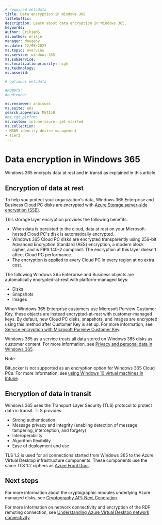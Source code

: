 ```yaml
---
# required metadata
title: Data encryption in Windows 365
titleSuffix:
description: Learn about data encryption in Windows 365.
keywords:
author: ErikjeMS  
ms.author: erikje
manager: dougeby
ms.date: 12/05/2023
ms.topic: overview
ms.service: windows-365
ms.subservice:
ms.localizationpriority: high
ms.technology:
ms.assetid: 

# optional metadata

#ROBOTS:
#audience:

ms.reviewer: anbiswas
ms.suite: ems
search.appverid: MET150
#ms.tgt_pltfrm:
ms.custom: intune-azure; get-started
ms.collection:
- M365-identity-device-management
- tier2
---
```


# Data encryption in Windows 365

Windows 365 encrypts data at rest and in transit as explained in this article.

## Encryption of data at rest

To help you protect your organization's data, Windows 365 Enterprise and Business Cloud PC disks are encrypted with [Azure Storage server-side encryption (SSE)](/azure/storage/common/storage-service-encryption).

This storage layer encryption provides the following benefits:

- When data is persisted to the cloud, data at rest on your Microsoft-hosted Cloud PC's disk is automatically encrypted.
- Windows 365 Cloud PC disks are encrypted transparently using 256-bit Advanced Encryption Standard (AES) encryption, a modern block cipher, and is FIPS 140-2 compliant. The encryption at this layer doesn't affect Cloud PC performance.
- The encryption is applied to every Cloud PC in every region at no extra cost.

The following Windows 365 Enterprise and Business objects are automatically encrypted-at-rest with platform-managed keys:

- Disks
- Snapshots
- Images

When Windows 365 Enterprise customers use Microsoft Purview Customer Key, these objects are instead encrypted-at-rest with customer-managed keys. By default, new Cloud PC disks, snapshots, and images are encrypted using this method after Customer Key is set up. For more information, see [Service encryption with Microsoft Purview Customer Key](/purview/customer-key-overview).

Windows 365 as a service treats all data stored on Windows 365 disks as customer content. For more information, see [Privacy and personal data in Windows 365](./privacy-personal-data.md).

>[!NOTE]
>BitLocker is not supported as an encryption option for Windows 365 Cloud PCs. For more information, see [using Windows 10 virtual machines in Intune](https://go.microsoft.com/fwlink/?linkid=2188944).

## Encryption of data in transit

Windows 365 uses the Transport Layer Security (TLS) protocol to protect data in transit. TLS provides:

- Strong authentication
- Message privacy and integrity (enabling detection of message tampering, interception, and forgery)
- Interoperability
- Algorithm flexibility
- Ease of deployment and use

TLS 1.2 is used for all connections started from Windows 365 to the Azure Virtual Desktop infrastructure components. These components use the same TLS 1.2 ciphers as [Azure Front Door](/azure/frontdoor/concept-end-to-end-tls#supported-cipher-suites).

<!-- ########################## -->
## Next steps

For more information about the cryptographic modules underlying Azure managed disks, see [Cryptography API: Next Generation](/windows/desktop/seccng/cng-portal).

For more information on network connectivity and encryption of the RDP remoting connection, see [Understanding Azure Virtual Desktop network connectivity](/azure/virtual-desktop/network-connectivity).

